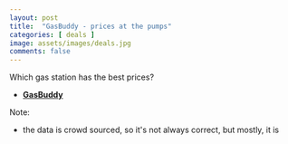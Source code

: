 ```yaml
---
layout: post
title:  "GasBuddy - prices at the pumps"
categories: [ deals ]
image: assets/images/deals.jpg
comments: false
---
```


Which gas station has the best prices?

+ **[GasBuddy](https://www.gasbuddy.com/gasprices/alberta/calgary/)**

Note:

- the data is crowd sourced, so it's not always correct, but mostly, it is


